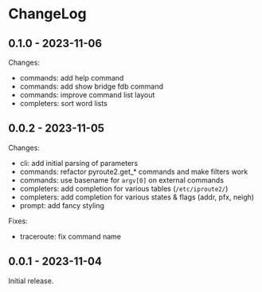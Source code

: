 # ChangeLog

## 0.1.0 - 2023-11-06

Changes:
- commands: add help command
- commands: add show bridge fdb command
- commands: improve command list layout 
- completers: sort word lists

## 0.0.2 - 2023-11-05

Changes:
- cli: add initial parsing of parameters
- commands: refactor pyroute2.get_* commands and make filters work
- commands: use basename for `argv[0]` on external commands
- completers: add completion for various tables (`/etc/iproute2/`)
- completers: add completion for various states & flags (addr, pfx, neigh)
- prompt: add fancy styling

Fixes:
- traceroute: fix command name

## 0.0.1 - 2023-11-04

Initial release.
